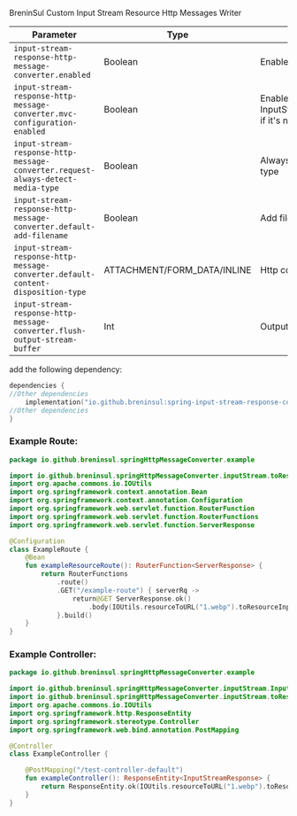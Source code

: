 BreninSul Custom Input Stream Resource Http Messages Writer

| Parameter                                                                       | Type                        | Description                                                                                                         |
|---------------------------------------------------------------------------------|-----------------------------|---------------------------------------------------------------------------------------------------------------------|
| `input-stream-response-http-message-converter.enabled`                          | Boolean                     | Enable autoconfig for this starter                                                                                  |
| `input-stream-response-http-message-converter.mvc-configuration-enabled`        | Boolean                     | Enable WebMvcConfigurer that registers InputStreamResponseHttpMessageConverter if it's not registered automatically |
| `input-stream-response-http-message-converter.request-always-detect-media-type` | Boolean                     | Always automatically detect request media type                                                                      |
| `input-stream-response-http-message-converter.default-add-filename`             | Boolean                     | Add filename to content disposition header                                                                          |
| `input-stream-response-http-message-converter.default-content-disposition-type` | ATTACHMENT/FORM_DATA/INLINE | Http content disposition header type                                                                                |
| `input-stream-response-http-message-converter.flush-output-stream-buffer`       | Int                         | Output stream flush buffer                                                                                          |

add the following dependency:

````kotlin
dependencies {
//Other dependencies
    implementation("io.github.breninsul:spring-input-stream-response-converter:1.1.1")
//Other dependencies
}
````

### Example Route:

````kotlin
package io.github.breninsul.springHttpMessageConverter.example

import io.github.breninsul.springHttpMessageConverter.inputStream.toResourceInputInputStreamResponse
import org.apache.commons.io.IOUtils
import org.springframework.context.annotation.Bean
import org.springframework.context.annotation.Configuration
import org.springframework.web.servlet.function.RouterFunction
import org.springframework.web.servlet.function.RouterFunctions
import org.springframework.web.servlet.function.ServerResponse

@Configuration
class ExampleRoute {
    @Bean
    fun exampleResourceRoute(): RouterFunction<ServerResponse> {
        return RouterFunctions
            .route()
            .GET("/example-route") { serverRq ->
                return@GET ServerResponse.ok()
                    .body(IOUtils.resourceToURL("1.webp").toResourceInputInputStreamResponse())
            }.build()
    }
}
````

### Example Controller:

````kotlin
package io.github.breninsul.springHttpMessageConverter.example

import io.github.breninsul.springHttpMessageConverter.inputStream.InputStreamResponse
import io.github.breninsul.springHttpMessageConverter.inputStream.toResourceInputInputStreamResponse
import org.apache.commons.io.IOUtils
import org.springframework.http.ResponseEntity
import org.springframework.stereotype.Controller
import org.springframework.web.bind.annotation.PostMapping

@Controller
class ExampleController {

    @PostMapping("/test-controller-default")
    fun exampleController(): ResponseEntity<InputStreamResponse> {
        return ResponseEntity.ok(IOUtils.resourceToURL("1.webp").toResourceInputInputStreamResponse())
    }
}
````
